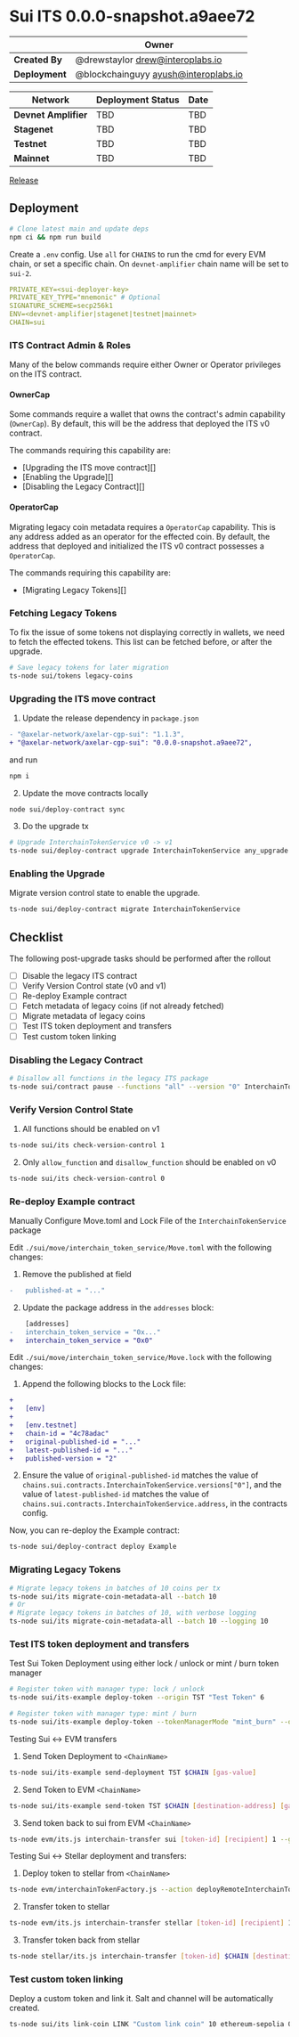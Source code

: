 # Sui ITS 0.0.0-snapshot.a9aee72

|                | **Owner**                              |
|----------------|----------------------------------------|
| **Created By** | @drewstaylor <drew@interoplabs.io>     |
| **Deployment** | @blockchainguyy <ayush@interoplabs.io> |

| **Network**          | **Deployment Status** | **Date** |
|----------------------|-----------------------|----------|
| **Devnet Amplifier** | TBD                   | TBD      |
| **Stagenet**         | TBD                   | TBD      |
| **Testnet**          | TBD                   | TBD      |
| **Mainnet**          | TBD                   | TBD      |

[Release](https://www.npmjs.com/package/@axelar-network/axelar-cgp-sui/v/0.0.0-snapshot.a9aee72)

## Deployment

```bash
# Clone latest main and update deps
npm ci && npm run build
```

Create a `.env` config. Use `all` for `CHAINS` to run the cmd for every EVM chain, or set a specific chain. On `devnet-amplifier` chain name will be set to `sui-2`.

```yaml
PRIVATE_KEY=<sui-deployer-key>
PRIVATE_KEY_TYPE="mnemonic" # Optional
SIGNATURE_SCHEME=secp256k1
ENV=<devnet-amplifier|stagenet|testnet|mainnet>
CHAIN=sui
```

### ITS Contract Admin & Roles

Many of the below commands require either Owner or Operator privileges on the ITS contract.

#### OwnerCap

Some commands require a wallet that owns the contract's admin capability (`OwnerCap`). By default, this will be the address that deployed the ITS v0 contract.

The commands requiring this capability are:
* [Upgrading the ITS move contract][]
* [Enabling the Upgrade][]
* [Disabling the Legacy Contract][]

#### OperatorCap

Migrating legacy coin metadata requires a `OperatorCap` capability. This is any address added as an operator for the effected coin. By default, the address that deployed and initialized the ITS v0 contract possesses a `OperatorCap`.

The commands requiring this capability are:
* [Migrating Legacy Tokens][]

### Fetching Legacy Tokens

To fix the issue of some tokens not displaying correctly in wallets, we need to fetch the effected tokens. This list can be fetched before, or after the upgrade.

```bash
# Save legacy tokens for later migration
ts-node sui/tokens legacy-coins
```

### Upgrading the ITS move contract ###

1. Update the release dependency in `package.json`

```diff
- "@axelar-network/axelar-cgp-sui": "1.1.3",
+ "@axelar-network/axelar-cgp-sui": "0.0.0-snapshot.a9aee72",
```

and run
```bash
npm i
```

2. Update the move contracts locally

```bash
node sui/deploy-contract sync
```
3. Do the upgrade tx

```bash
# Upgrade InterchainTokenService v0 -> v1
ts-node sui/deploy-contract upgrade InterchainTokenService any_upgrade
```

### Enabling the Upgrade ###

Migrate version control state to enable the upgrade. 

```bash
ts-node sui/deploy-contract migrate InterchainTokenService
```

## Checklist

The following post-upgrade tasks should be performed after the rollout

- [ ] Disable the legacy ITS contract
- [ ] Verify Version Control state (v0 and v1)
- [ ] Re-deploy Example contract
- [ ] Fetch metadata of legacy coins (if not already fetched)
- [ ] Migrate metadata of legacy coins
- [ ] Test ITS token deployment and transfers
- [ ] Test custom token linking

### Disabling the Legacy Contract ###

```bash
# Disallow all functions in the legacy ITS package
ts-node sui/contract pause --functions "all" --version "0" InterchainTokenService
```

### Verify Version Control State

1. All functions should be enabled on v1

```bash
ts-node sui/its check-version-control 1
```

2. Only `allow_function` and `disallow_function` should be enabled on v0

```bash
ts-node sui/its check-version-control 0
```

### Re-deploy Example contract

Manually Configure Move.toml and Lock File of the `InterchainTokenService` package

Edit `./sui/move/interchain_token_service/Move.toml` with the following changes:

1. Remove the published at field
```diff
-   published-at = "..."
```

2. Update the package address in the `addresses` block:

```diff
    [addresses]
-   interchain_token_service = "0x..."
+   interchain_token_service = "0x0"
```

Edit `./sui/move/interchain_token_service/Move.lock` with the following changes:

1. Append the following blocks to the Lock file:

```diff
+   
+   [env]
+   
+   [env.testnet]
+   chain-id = "4c78adac"
+   original-published-id = "..."
+   latest-published-id = "..."
+   published-version = "2"
```

2. Ensure the value of `original-published-id` matches the value of `chains.sui.contracts.InterchainTokenService.versions["0"]`, and the value of `latest-published-id` matches the value of `chains.sui.contracts.InterchainTokenService.address`, in the contracts config.

Now, you can re-deploy the Example contract:

```bash
ts-node sui/deploy-contract deploy Example
```

### Migrating Legacy Tokens

```bash
# Migrate legacy tokens in batches of 10 coins per tx
ts-node sui/its migrate-coin-metadata-all --batch 10
# Or
# Migrate legacy tokens in batches of 10, with verbose logging
ts-node sui/its migrate-coin-metadata-all --batch 10 --logging 10
```

### Test ITS token deployment and transfers

Test Sui Token Deployment using either lock / unlock or mint / burn token manager

```bash
# Register token with manager type: lock / unlock
ts-node sui/its-example deploy-token --origin TST "Test Token" 6
```
```bash
# Register token with manager type: mint / burn
ts-node sui/its-example deploy-token --tokenManagerMode "mint_burn" --origin TST "Test Token" 6
```

Testing Sui <-> EVM transfers

1. Send Token Deployment to `<ChainName>`
```bash
ts-node sui/its-example send-deployment TST $CHAIN [gas-value]
```

2. Send Token to EVM `<ChainName>`
```bash
ts-node sui/its-example send-token TST $CHAIN [destination-address] [gas-value] 1
```

3. Send token back to sui from EVM `<ChainName>`
```bash
ts-node evm/its.js interchain-transfer sui [token-id] [recipient] 1 --gasValue [gas-value] -n $CHAIN
```

Testing Sui <-> Stellar deployment and transfers:

1. Deploy token to stellar from `<ChainName>`
```bash
ts-node evm/interchainTokenFactory.js --action deployRemoteInterchainToken --destinationChain stellar --salt "salt1234" --gasValue [gas-value] -y -n $CHAIN
```

2. Transfer token to stellar
```bash
ts-node evm/its.js interchain-transfer stellar [token-id] [recipient] 1 --gasValue [gas-value] -n $CHAIN
```

3. Transfer token back from stellar
```bash
ts-node stellar/its.js interchain-transfer [token-id] $CHAIN [destination-address] 1 --gas-amount [gas-amount]
```

### Test custom token linking

Deploy a custom token and link it. Salt and channel will be automatically created.

```bash
ts-node sui/its link-coin LINK "Custom link coin" 10 ethereum-sepolia 0x3fC29836E84E471a053D2D9E80494A867D670E
```
